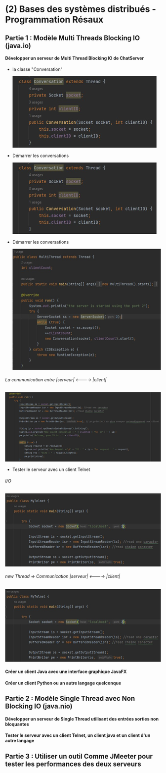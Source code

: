# (2) Bases des systèmes distribués - Programmation Résaux

## Partie 1 : Modèle Multi Threads Blocking IO (java.io)
   #### Développer un serveur de Multi Thread Blocking IO de ChatServer
   * la classe "Conversation" 
            
       ![](images/2.jpg)
            
   * Démarrer les conversations
       
       ![](images/2.jpg) 
       
   * Démarrer les conversations
   
       ![](images/1.jpg)
       
   ###### La communication entre |serveur| <----> |client|
   ![](images/3.jpg)
   
   - Tester le serveur avec un client Telnet
   ###### I/O
   ![](images/4.jpg)
   ###### new Thread => Communication |serveur| <----> |client|
   ![](images/4.jpg)
   
   #### Créer un client Java avec une interface graphique JavaFX
   
   #### Créer un client Python ou un autre langage quelconque
      
## Partie 2 : Modèle Single Thread avec Non Blocking IO (java.nio)
   #### Développer un serveur de Single Thread  utilisant des entrées sorties non bloquantes 
   #### Tester le serveur avec un client Telnet, un client java et un client d'un autre langage
      
## Partie 3 : Utiliser un outil Comme JMeeter pour tester les performances des deux serveurs
